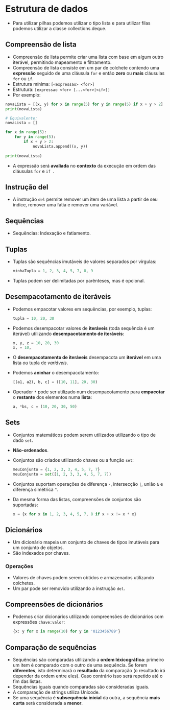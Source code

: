 # Estrutura de dados

- Para utilizar pilhas podemos utilizar o tipo lista e para utilizar filas podemos utilizar a classe collections.deque.

## Compreensão de lista

- Compreensão de lista permite criar uma lista com base em algum outro iterável, permitindo mapeamento e filtramento.
- Compreensão de lista consiste em um par de colchete contendo uma **expressão** seguido de uma cláusula `for` e então **zero** ou **mais** cláusulas `for` ou `if`.
- Estrutura mínima: `[<expressao> <for>]`
- Estrutura: `[expressao <for> [...<for>|<if>]]`
- Por exemplo:

```python
novaLista = [(x, y) for x in range(5) for y in range(5) if x + y > 2]
print(novaLista)

# Equivalente:
novaLista = []

for x in range(5):
    for y in range(5):
        if x + y > 2:
        	novaLista.append((x, y))
            
print(novaLista)
```

- A expressão será **avaliada** no **contexto** da execução em ordem das cláusulas `for` e `if `.

## Instrução del

- A instrução `del` permite remover um item de uma lista a partir de seu índice, remover uma fatia e remover uma variável.

## Sequências

- Sequências: Indexação e fatiamento.

## Tuplas

- Tuplas são sequências imutáveis de valores separados por vírgulas:

  ```python
  minhaTupla = 1, 2, 3, 4, 5, 7, 8, 9
  ```

- Tuplas podem ser delimitadas por parênteses, mas é opcional.

## Desempacotamento de iteráveis

- Podemos empacotar valores em sequências, por exemplo, tuplas:

  ```python
  tupla = 10, 20, 30
  ```

- Podemos desempacotar valores de **iteráveis** (toda sequência é um iterável) utilizando **desempacotamento de iteráveis**:

  ```python
  x, y, z = 10, 20, 30
  x, = 10,
  ```

- O **desempacotamento de iteráveis** desempacota um **iterável** em uma lista *ou* tupla de *variáveis*.

- Podemos **aninhar** o desempacotamento:

  ```python
  [(a1, a2), b, c] = ([10, 11], 20, 30)
  ```

- Operador `*` pode ser utilizado num desempacotamento para **empacotar** o **restante** dos elementos numa **lista**:

  ```python
  a, *bs, c = (10, 20, 30, 50)
  ```

  

## Sets

- Conjuntos matemáticos podem serem utilizados utilizando o tipo de dado `set`.

- **Não-ordenados**.

- Conjuntos são criados utilizando chaves ou a função `set`:

  ```python
  meuConjunto = {1, 2, 3, 3, 4, 5, 7, 7}
  meuConjunto = set([1, 2, 3, 3, 4, 5, 7, 7])
  ```

- Conjuntos suportam operações de diferença `-`, intersecção `|`, união `&` e diferença simétrica `^`.

- Da mesma forma das listas, compreensões de conjuntos são suportadas:

  ```python
  x = {x for x in 1, 2, 3, 4, 5, 7, 8 if x + x != x * x}
  ```

## Dicionários

- Um dicionário mapeia um conjunto de chaves de tipos imutáveis para um conjunto de objetos.
- São indexados por chaves.

### Operações

- Valores de chaves podem serem obtidos e armazenados utilizando colchetes.
- Um par pode ser removido utilizando a instrução `del`.

## Compreensões de dicionários

- Podemos criar dicionários utilizando compreensões de dicionários com expressões `chave:valor`:

  ```python
  {x: y for x in range(10) for y in '0123456789'}
  ```

## Comparação de sequências

- Sequências são comparadas utilizando a **ordem léxicográfica**: primeiro um item é comparado com o outro de uma sequência. Se forem **diferentes**, isto determinará o **resultado** da comparação (o resultado irá depender da ordem entre eles). Caso contrário isso será repetido até o fim das listas.
- Sequências iguais quando comparadas são consideradas iguais.
- A comparação de strings utiliza Unicode.
- Se uma sequência é **subsequência inicial** da outra, a sequência **mais curta** será considerada a **menor**.

